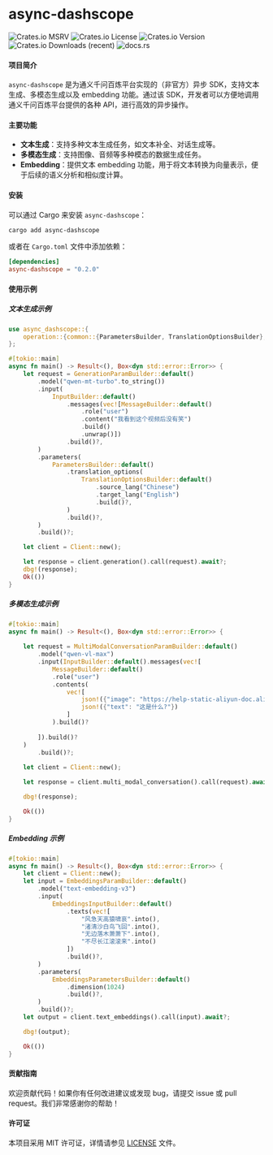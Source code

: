 # async-dashscope

![Crates.io MSRV](https://img.shields.io/crates/msrv/async-dashscope?style=flat-square)
![Crates.io License](https://img.shields.io/crates/l/async-dashscope?style=flat-square)
![Crates.io Version](https://img.shields.io/crates/v/async-dashscope?style=flat-square)
![Crates.io Downloads (recent)](https://img.shields.io/crates/dr/async-dashscope?style=flat-square)
![docs.rs](https://img.shields.io/docsrs/async-dashscope?style=flat-square&label=docs.rs)




#### 项目简介
`async-dashscope` 是为通义千问百炼平台实现的（非官方）异步 SDK，支持文本生成、多模态生成以及 embedding 功能。通过该 SDK，开发者可以方便地调用通义千问百炼平台提供的各种 API，进行高效的异步操作。

#### 主要功能
- **文本生成**：支持多种文本生成任务，如文本补全、对话生成等。
- **多模态生成**：支持图像、音频等多种模态的数据生成任务。
- **Embedding**：提供文本 embedding 功能，用于将文本转换为向量表示，便于后续的语义分析和相似度计算。

#### 安装
可以通过 Cargo 来安装 `async-dashscope`：

```bash
cargo add async-dashscope
```

或者在 `Cargo.toml` 文件中添加依赖：

```toml
[dependencies]
async-dashscope = "0.2.0" 
```

#### 使用示例

##### 文本生成示例
```rust
use async_dashscope::{
    operation::{common::{ParametersBuilder, TranslationOptionsBuilder}, generation::{ GenerationParamBuilder, InputBuilder, MessageBuilder}}, Client
};

#[tokio::main]
async fn main() -> Result<(), Box<dyn std::error::Error>> {
    let request = GenerationParamBuilder::default()
        .model("qwen-mt-turbo".to_string())
        .input(
            InputBuilder::default()
                .messages(vec![MessageBuilder::default()
                    .role("user")
                    .content("我看到这个视频后没有笑")
                    .build()
                    .unwrap()])
                .build()?,
        )
        .parameters(
            ParametersBuilder::default()
                .translation_options(
                    TranslationOptionsBuilder::default()
                        .source_lang("Chinese")
                        .target_lang("English")
                        .build()?,
                )
                .build()?,
        )
        .build()?;

    let client = Client::new();

    let response = client.generation().call(request).await?;
    dbg!(response);
    Ok(())
}

```

##### 多模态生成示例
```rust
#[tokio::main]
async fn main() -> Result<(), Box<dyn std::error::Error>> {
    
    let request = MultiModalConversationParamBuilder::default()
        .model("qwen-vl-max")
        .input(InputBuilder::default().messages(vec![
            MessageBuilder::default()
            .role("user")
            .contents(
                vec![
                    json!({"image": "https://help-static-aliyun-doc.aliyuncs.com/file-manage-files/zh-CN/20241022/emyrja/dog_and_girl.jpeg"}),
                    json!({"text": "这是什么?"})
                ]
            ).build()?
            
        ]).build()?
    )
        .build()?;
        
    let client = Client::new();

    let response = client.multi_modal_conversation().call(request).await?;

    dbg!(response);

    Ok(())
}
```

##### Embedding 示例
```rust
#[tokio::main]
async fn main() -> Result<(), Box<dyn std::error::Error>> {
    let client = Client::new();
    let input = EmbeddingsParamBuilder::default()
        .model("text-embedding-v3")
        .input(
            EmbeddingsInputBuilder::default()
                .texts(vec![
                    "风急天高猿啸哀".into(),
                    "渚清沙白鸟飞回".into(), 
                    "无边落木萧萧下".into(), 
                    "不尽长江滚滚来".into()
                ])
                .build()?,
        )
        .parameters(
            EmbeddingsParametersBuilder::default()
                .dimension(1024)
                .build()?,
        )
        .build()?;
    let output = client.text_embeddings().call(input).await?;

    dbg!(output);

    Ok(())
}
```

#### 贡献指南
欢迎贡献代码！如果你有任何改进建议或发现 bug，请提交 issue 或 pull request。我们非常感谢你的帮助！

#### 许可证
本项目采用 MIT 许可证，详情请参见 [LICENSE](LICENSE-MIT) 文件。
